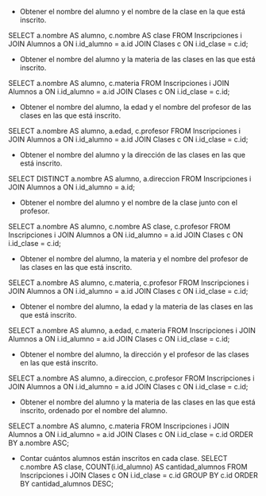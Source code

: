 - Obtener el nombre del alumno y el nombre de la clase en la que está inscrito.

SELECT a.nombre AS alumno, c.nombre AS clase FROM Inscripciones i JOIN Alumnos a ON i.id_alumno = a.id JOIN Clases c ON i.id_clase = c.id;

- Obtener el nombre del alumno y la materia de las clases en las que está inscrito.

SELECT a.nombre AS alumno, c.materia FROM Inscripciones i JOIN Alumnos a ON i.id_alumno = a.id JOIN Clases c ON i.id_clase = c.id;

- Obtener el nombre del alumno, la edad y el nombre del profesor de las clases en las que está inscrito.

SELECT a.nombre AS alumno, a.edad, c.profesor FROM Inscripciones i JOIN Alumnos a ON i.id_alumno = a.id JOIN Clases c ON i.id_clase = c.id;

- Obtener el nombre del alumno y la dirección de las clases en las que está inscrito.

SELECT DISTINCT a.nombre AS alumno, a.direccion FROM Inscripciones i JOIN Alumnos a ON i.id_alumno = a.id;

- Obtener el nombre del alumno y el nombre de la clase junto con el profesor.

SELECT a.nombre AS alumno, c.nombre AS clase, c.profesor FROM Inscripciones i JOIN Alumnos a ON i.id_alumno = a.id JOIN Clases c ON i.id_clase = c.id;

- Obtener el nombre del alumno, la materia y el nombre del profesor de las clases en las que está inscrito.

SELECT a.nombre AS alumno, c.materia, c.profesor FROM Inscripciones i JOIN Alumnos a ON i.id_alumno = a.id JOIN Clases c ON i.id_clase = c.id;

- Obtener el nombre del alumno, la edad y la materia de las clases en las que está inscrito.

SELECT a.nombre AS alumno, a.edad, c.materia FROM Inscripciones i JOIN Alumnos a ON i.id_alumno = a.id JOIN Clases c ON i.id_clase = c.id;

- Obtener el nombre del alumno, la dirección y el profesor de las clases en las que está inscrito.

SELECT a.nombre AS alumno, a.direccion, c.profesor FROM Inscripciones i JOIN Alumnos a ON i.id_alumno = a.id JOIN Clases c ON i.id_clase = c.id;

- Obtener el nombre del alumno y la materia de las clases en las que está inscrito, ordenado por el nombre del alumno.

SELECT a.nombre AS alumno, c.materia FROM Inscripciones i JOIN Alumnos a ON i.id_alumno = a.id JOIN Clases c ON i.id_clase = c.id ORDER BY a.nombre ASC;

- Contar cuántos alumnos están inscritos en cada clase.
SELECT c.nombre AS clase, COUNT(i.id_alumno) AS cantidad_alumnos FROM Inscripciones i JOIN Clases c ON i.id_clase = c.id GROUP BY c.id ORDER BY cantidad_alumnos DESC;
